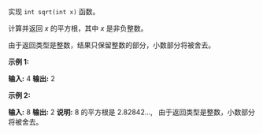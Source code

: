 实现 `int sqrt(int x)` 函数。

计算并返回 _x_ 的平方根，其中 _x_ 是非负整数。

由于返回类型是整数，结果只保留整数的部分，小数部分将被舍去。

**示例 1:**

**输入:** 4
**输出:** 2

**示例 2:**

**输入:** 8
**输出:** 2
**说明:** 8 的平方根是 2.82842..., 
     由于返回类型是整数，小数部分将被舍去。